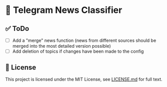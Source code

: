 # 📣 Telegram News Classifier

## ✅ ToDo

- [ ] Add a "merge" news function (news from different sources should be merged into the most detailed version possible)
- [ ] Add deletion of topics if changes have been made to the config

## 📃 License

This project is licensed under the MIT License, see [LICENSE.md](/LICENSE.md) for full text.
